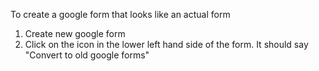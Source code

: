 To create a google form that looks like an actual form

1. Create new google form
2. Click on the icon in the lower left hand side of the form.  It should say "Convert to old google forms"
